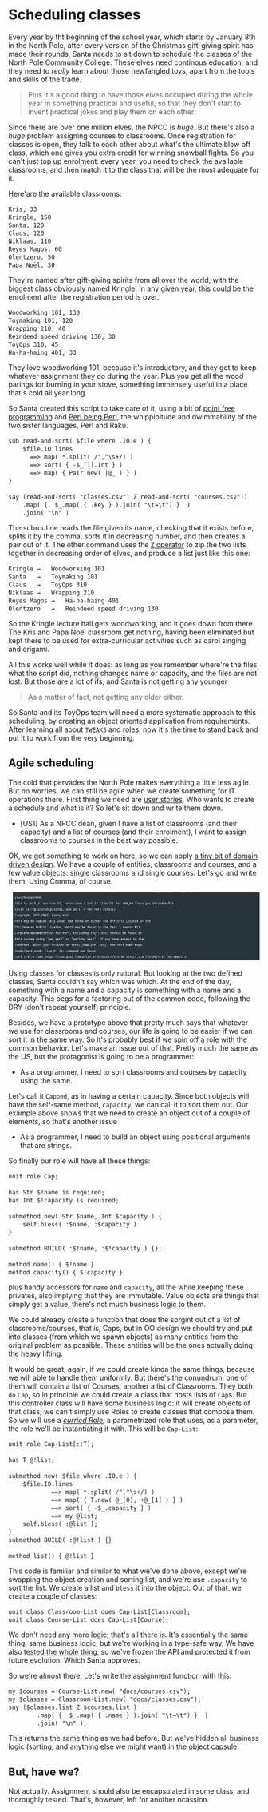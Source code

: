 # Scheduling classes

Every year by tht beginning of the school year, which starts by
January 8th in the North Pole, after every version of the Christmas
gift-giving spirit has made their rounds, Santa needs to sit down to
schedule the classes of the North Pole Community College. These elves
need continous education, and they need to *really* learn about those
newfangled toys, apart from the tools and skills of the trade.

> Plus it's a good thing to have those elves occupied during the whole
> year in something practical and useful, so that they don't start to
> invent practical jokes and play them on each other.

Since there are over one million elves, the NPCC is *huge*. But
there's also a *huge* problem assigning courses to classrooms. Once
registration for classes is open, they talk to each other about what's
the ultimate blow off class, which one gives you extra credit for
winning snowball fights. So you can't just top up enrolment: every
year, you need to check the available classrooms, and then match it to
the class that will be the most adequate for it.

Here'are the available classrooms:


```text
Kris, 33
Kringle, 150
Santa, 120
Claus, 120
Niklaas, 110
Reyes Magos, 60
Olentzero, 50
Papa Noël, 30
```

They're named after gift-giving spirits from all over the world, with
the biggest class obviously named Kringle. In any given year, this
could be the enrolment after the registration period is over.

```text
Woodworking 101, 130
Toymaking 101, 120
Wrapping 210, 40
Reindeed speed driving 130, 30
ToyOps 310, 45
Ha-ha-haing 401, 33
```

They love woodworking 101, because it's introductory, and they get to
keep whatever assignment they do during the year. Plus you get all the
wood parings for burning in your stove, something immensely useful in
a place that's cold all year long.

So Santa created this script to take care of it, using a bit of [point
free programming](https://raku-advent.blog/2020/12/22/draft-whats-the-point-of-point-free-programming/) and
[Perl being Perl](https://raku-advent.blog/2020/08/20/rfc-28-by-simon-cozens/),
the whippipitude and dwimmability of the two sister languages, Perl
and Raku.

```perl6
sub read-and-sort( $file where .IO.e ) {
    $file.IO.lines
      ==> map( *.split( /","\s+/) )
      ==> sort( { -$_[1].Int } )
      ==> map( { Pair.new( |@_ ) } )
}

say (read-and-sort( "classes.csv") Z read-and-sort( "courses.csv"))
    .map( {  $_.map( { .key } ).join( "\t→\t") }  )
    .join( "\n" )
```

The subroutine reads the file given its name, checking that it exists
before, splits it by the comma, sorts it in decreasing number, and
then creates a pair out of it. The other command uses
the [`Z` operator](https://docs.raku.org/routine/Z) to zip the two
lists together in decreasing order of elves, and produce a list just
like this one:

```text
Kringle	→	Woodworking 101
Santa	→	Toymaking 101
Claus	→	ToyOps 310
Niklaas	→	Wrapping 210
Reyes Magos	→	Ha-ha-haing 401
Olentzero	→	Reindeed speed driving 130
```

So the Kringle lecture hall gets woodworking, and it goes down from
there. The Kris  and Papa Noël classroom get nothing, having been
eliminated but kept there to be used for extra-curricular activities
such as carol singing and origami.

All this works well while it does: as long as you remember where're
the files, what the script did, nothing changes name or capacity, and
the files are not lost. But those are a lot of ifs, and Santa is not
getting any younger

> As a matter of fact, not getting any older either.

So Santa and its ToyOps team will need a more systematic approach to
this scheduling, by creating an object oriented application from
requirements. After learning all
about
[`TWEAKS`](https://raku-advent.blog/2020/12/11/day-11-santa-claus-tweaks-with-a-class/#fn-3) and
[roles](https://raku-advent.blog/2020/12/21/the-story-of-elfs-and-roles-and-santas-enterprise/),
now it's the time to stand back and put it to work from the very
beginning.

## Agile scheduling

The cold that pervades the North Pole makes everything a little less
agile. But no worries, we can still be agile when we create something
for IT operations there. First thing we need are [user stories](https://www.atlassian.com/agile/project-management/user-stories). Who
wants to create a schedule and what is it? So let's sit down and write
them down.

- [US1] As a NPCC dean, given I have a list of classrooms (and their
  capacity) and a list of courses (and their enrolment), I want to
  assign classrooms to courses in the best way possible.

OK, we got something to work on here, so we can apply [a tiny bit of
domain driven design](https://en.wikipedia.org/wiki/Domain-driven_design). We
have a couple of entities, classrooms and courses, and a few value
objects: single classrooms and single courses. Let's go and write
them. Using Comma, of course.

![Classes](classes.png)

Using classes for classes is only natural. But looking at the two
defined classes, Santa couldn't say which was which. At the end of the
day, something with a name and a capacity is something with a name and
a capacity. This begs for a factoring out of the common code,
following the DRY (don't repeat yourself) principle.

Besides, we have a prototype above that pretty much says that whatever
we use for classrooms and courses, our life is going to be easier if
we can sort it in the same way. So it's probably best if we spin off a
role with the common behavior. Let's make an issue out of that. Pretty
much the same as the US, but the protagonist is going to be a
programmer:

- As a programmer, I need to sort classrooms and courses by capacity
  using the same. 

Let's call it `Capped`, as in having a certain capacity. Since both
objects will have the self-same method, `capacity`, we can call it to
sort them out. Our example above shows that we need to create an
object out of a couple of elements, so that's another issue

- As a programmer, I need to build an object using positional
  arguments that are strings.
  
So finally our role will have all these things:

```perl6
unit role Cap;

has Str $!name is required;
has Int $!capacity is required;

submethod new( Str $name, Int $capacity ) {
    self.bless( :$name, :$capacity )
}

submethod BUILD( :$!name, :$!capacity ) {};

method name() { $!name }
method capacity() { $!capacity }
```

plus handy accessors for `name` and `capacity`, all the while keeping
these privates, also implying that they are immutable. Value objects
are things that simply get a value, there's not much business logic to them.

We could already create a function that does the sorgint out of a list
of classrooms/courses, that is, Caps, but in OO
design we should try and put into classes (from which we spawn
objects) as many entities from the original problem as possible. These
entities will be the ones actually doing the heavy lifting.

It would be great, again, if we could create kinda the same things,
because we will able to handle them uniformly. But there's the
conundrum: one of them will contain a list of Courses, another a list
of Classrooms. They both `do` `Cap`, so in principle we could create
a class that hosts lists of `Cap`s. But this controller class will
have some business logic: it will create objects of that class; we
can't simply use Roles to create classes that compose them. So we will
use a [*curried
Role*](https://docs.raku.org/type/Metamodel::CurriedRoleHOW), a
parametrized role that uses, as a parameter, the role we'll be
instantiating it with. This will be `Cap-List`:

```perl6
unit role Cap-List[::T];

has T @!list;

submethod new( $file where .IO.e ) {
    $file.IO.lines
            ==> map( *.split( /","\s+/) )
            ==> map( { T.new( @_[0], +@_[1] ) } )
            ==> sort( { -$_.capacity } )
            ==> my @list;
    self.bless( :@list );
}
submethod BUILD( :@!list ) {}

method list() { @!list }
```

This code is familiar and similar to what we've done above, except
we're swapping the object creation and sorting list, and we're use
`.capacity` to sort the list. We create a list and `bless` it into the
object. Out of that, we create a couple of classes:

```perl6
unit class Classroom-List does Cap-List[Classroom];
unit class Course-List does Cap-List[Course];
```

We don't need any more logic; that's all there is. It's essentially
the same thing, same business logic, but we're working in a type-safe
way. We have also [tested the whole
thing](https://github.com/JJ/raku-aulas), so we've frozen the API and
protected it from future evolution. Which Santa approves.

So we're almost there. Let's write the assignment function with this:

```perl6
my $courses = Course-List.new( "docs/courses.csv");
my $classes = Classroom-List.new( "docs/classes.csv");
say ($classes.list Z $courses.list )
        .map( {  $_.map( { .name } ).join( "\t→\t") }  )
        .join( "\n" );
```

This returns the same thing as we had before. But we've hidden all
business logic (sorting, and anything else we might want) in the
object capsule.

## But, have we?

Not actually. Assignment should also be encapsulated in some class,
and thoroughly tested. That's, however, left for another ocassion.
